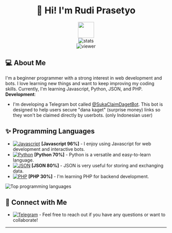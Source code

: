 <div align="center">

  <h1>👋  Hi!  I'm Rudi Prasetyo</h1>
  
  <img src="https://media.giphy.com/media/hvRJCLFzcasrR4ia7z/giphy.gif" width="50px" />
  
  <br>

  <img src="https://github-readme-stats.vercel.app/api?username=koderudi&show_icons=true&theme=radical&include_all_commits=true&count_private=true&bg_color=0D1117" alt="stats" />

  <br>
  
  <img src="https://komarev.com/ghpvc/?username=koderudi&style=flat&color=d83a7c" alt="viewer" />

</div>

##  💻 About Me

I'm a beginner programmer with a strong interest in web development and bots. I love learning new things and want to keep improving my coding skills.  Currently, I'm learning Javascript, Python, JSON, and PHP.  
**Development**:

- I'm developing a Telegram bot called [@SukaClaimDagetBot](https://t.me/SukaClaimDagetBot). This bot is designed to help users secure "dana kaget" (surprise money) links so they won't be claimed directly by userbots. (only Indonesian user)


##  ✨ Programming Languages

- [![Javascript](https://img.shields.io/badge/-Javascript-1E90FF?style=flat-square&logo=javascript)](https://www.javascript.com/) **[Javascript 96%]** - I enjoy using Javascript for web development and interactive bots.
- [![Python](https://img.shields.io/badge/-Python-3776AB?style=flat-square&logo=python&logoColor=white)](https://www.python.org/) **[Python 70%]** - Python is a versatile and easy-to-learn language.
- [![JSON](https://img.shields.io/badge/json-5E5C5C?style=for-the-badge&logo=json&logoColor=white)](https://www.json.org/) **[JSON 80%]** - JSON is very useful for storing and exchanging data.
- [![PHP](https://img.shields.io/badge/PHP-777BB4?style=for-the-badge&logo=php&logoColor=white)](https://www.php.net/) **[PHP 30%]** - I'm learning PHP for backend development.



![Top programming languages](https://github-readme-stats.vercel.app/api/top-langs/?username=koderudi&layout=compact)



##  🤝 Connect with Me

- [![Telegram](https://img.shields.io/badge/Telegram-2CA5E0?style=for-the-badge&logo=telegram&logoColor=white)](https://t.me/arp_officiall) - Feel free to reach out if you have any questions or want to collaborate!

---
